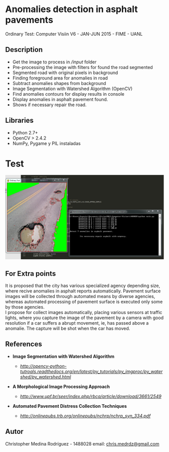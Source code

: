 # Anomalies detection in asphalt pavements

Ordinary Test: Computer Visiin V6 - JAN-JUN 2015 - FIME - UANL

## Description

- Get the image to process in <i>/input</i> folder
- Pre-processing the image with filters for found the road segmented
- Segmented road with original pixels in background
- Finding foreground area for anomalies in road
- Subtract anomalies shapes from background
- Image Segmentation with Watershed Algorithm (OpenCV)
- Find anomalies contours for display results in console
- Display anomalies in asphalt pavement found.
- Shows if necessary repair the road.

## Libraries

- Python 2.7+
- OpenCV > 2.4.2
- NumPy, Pygame y PIL instaladas

# Test

![Alt text](https://github.com/chrismedrdz/Computer-Vision/blob/master/1488028/capture.PNG "Test in Windows")


## For Extra points
It is proposed that the city has various specialized agency depending size, where recive anomalies in asphalt reports automatically. Pavement surface images will be collected through automated means by diverse agencies, whereas automated processing of pavement surface is executed only some by those agencies.
<BR/>
I propose for collect images automatically, placing various sensors at traffic lights, where you capture the image of the pavement by a camera with good resolution if a car suffers a abrupt  movement, ie, has passed above a anomalie. The capture will be shot when the car has moved.
<BR/>

## References

+ <b>Image Segmentation with Watershed Algorithm</b>
  - <i>http://opencv-python-tutroals.readthedocs.org/en/latest/py_tutorials/py_imgproc/py_watershed/py_watershed.html</i>

+ <b>A Morphological Image Processing Approach</b>
  - <i>http://www.upf.br/seer/index.php/rbca/article/download/3661/2549</i>

+ <b>Automated Pavement Distress Collection Techniques</b>
  - <i>http://onlinepubs.trb.org/onlinepubs/nchrp/nchrp_syn_334.pdf</i>

## Autor

Christopher Medina Rodríguez - 1488028
email: chris.medrdz@gmail.com